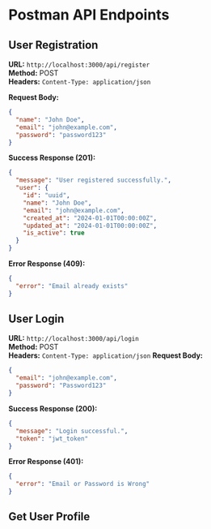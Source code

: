 # Postman API Endpoints

## User Registration

**URL:** `http://localhost:3000/api/register`  
**Method:** POST  
**Headers:** `Content-Type: application/json`

**Request Body:**
```json
{
  "name": "John Doe",
  "email": "john@example.com",
  "password": "password123"
}
```

**Success Response (201):**
```json
{
  "message": "User registered successfully.",
  "user": {
    "id": "uuid",
    "name": "John Doe",
    "email": "john@example.com",
    "created_at": "2024-01-01T00:00:00Z",
    "updated_at": "2024-01-01T00:00:00Z",
    "is_active": true
  }
}
```

**Error Response (409):**
```json
{
  "error": "Email already exists"
}
```

## User Login

**URL:** `http://localhost:3000/api/login`  
**Method:** POST  
**Headers:** `Content-Type: application/json`
**Request Body:**
```json
{
  "email": "john@example.com",
  "password": "Password123"
}
```

**Success Response (200):**
```json
{
  "message": "Login successful.",
  "token": "jwt_token"
}
```

**Error Response (401):**
```json
{
  "error": "Email or Password is Wrong"
}
```






## Get User Profile
